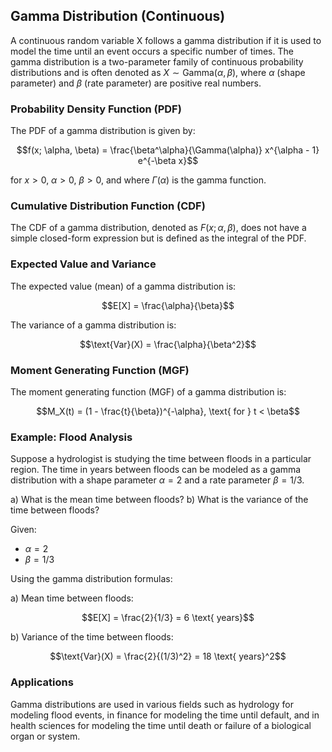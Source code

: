 ## Gamma Distribution (Continuous)

A continuous random variable X follows a gamma distribution if it is used to model the time until an event occurs a specific number of times. The gamma distribution is a two-parameter family of continuous probability distributions and is often denoted as $X \sim \text{Gamma}(\alpha, \beta)$, where $\alpha$ (shape parameter) and $\beta$ (rate parameter) are positive real numbers.

### Probability Density Function (PDF)

The PDF of a gamma distribution is given by:

$$f(x; \alpha, \beta) = \frac{\beta^\alpha}{\Gamma(\alpha)} x^{\alpha - 1} e^{-\beta x}$$

for $x > 0$, $\alpha > 0$, $\beta > 0$, and where $\Gamma(\alpha)$ is the gamma function.

### Cumulative Distribution Function (CDF)

The CDF of a gamma distribution, denoted as $F(x; \alpha, \beta)$, does not have a simple closed-form expression but is defined as the integral of the PDF.

### Expected Value and Variance

The expected value (mean) of a gamma distribution is:

$$E[X] = \frac{\alpha}{\beta}$$

The variance of a gamma distribution is:

$$\text{Var}(X) = \frac{\alpha}{\beta^2}$$

### Moment Generating Function (MGF)

The moment generating function (MGF) of a gamma distribution is:

$$M_X(t) = (1 - \frac{t}{\beta})^{-\alpha}, \text{ for } t < \beta$$

### Example: Flood Analysis

Suppose a hydrologist is studying the time between floods in a particular region. The time in years between floods can be modeled as a gamma distribution with a shape parameter $\alpha = 2$ and a rate parameter $\beta = 1/3$.

a) What is the mean time between floods?
b) What is the variance of the time between floods?

Given:
- $\alpha = 2$
- $\beta = 1/3$

Using the gamma distribution formulas:

a) Mean time between floods:

$$E[X] = \frac{2}{1/3} = 6 \text{ years}$$

b) Variance of the time between floods:

$$\text{Var}(X) = \frac{2}{(1/3)^2} = 18 \text{ years}^2$$

### Applications

Gamma distributions are used in various fields such as hydrology for modeling flood events, in finance for modeling the time until default, and in health sciences for modeling the time until death or failure of a biological organ or system.
